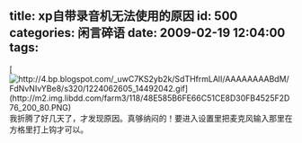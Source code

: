 title: xp自带录音机无法使用的原因
id: 500
categories: 闲言碎语
date: 2009-02-19 12:04:00
tags:
---

[](http://4.bp.blogspot.com/_uwC7KS2yb2k/SdTHfrmLAlI/AAAAAAAABdM/FdNvNIvYBe8/s1600-h/1224062605_14492042.gif)[![http://4.bp.blogspot.com/_uwC7KS2yb2k/SdTHfrmLAlI/AAAAAAAABdM/FdNvNIvYBe8/s320/1224062605_14492042.gif](http://m2.img.libdd.com/farm3/118/48E585B6FE66C51CE8D30FB4525F2D76_200_80.PNG)</img>](http://4.bp.blogspot.com/_uwC7KS2yb2k/SdTHfrmLAlI/AAAAAAAABdM/FdNvNIvYBe8/s320/1224062605_14492042.gif)
</br>我折腾了好几天了，才发现原因。真够纳闷的！要进入设置里把麦克风输入那里在方格里打上钩才可以。
